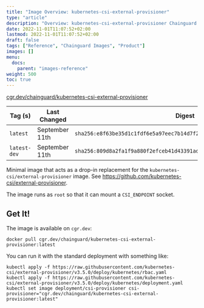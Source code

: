```yaml
---
title: "Image Overview: kubernetes-csi-external-provisioner"
type: "article"
description: "Overview: kubernetes-csi-external-provisioner Chainguard Image"
date: 2022-11-01T11:07:52+02:00
lastmod: 2022-11-01T11:07:52+02:00
draft: false
tags: ["Reference", "Chainguard Images", "Product"]
images: []
menu:
  docs:
    parent: "images-reference"
weight: 500
toc: true
---
```


[cgr.dev/chainguard/kubernetes-csi-external-provisioner](https://github.com/chainguard-images/images/tree/main/images/kubernetes-csi-external-provisioner)

| Tag (s)       | Last Changed   | Digest                                                                    |
|---------------|----------------|---------------------------------------------------------------------------|
|  `latest`     | September 11th | `sha256:e8f63be35d1c1fdf6e5a97eec7b14d7f29667135af43ce0020c294ba0c0edd56` |
|  `latest-dev` | September 11th | `sha256:809d8a2fa1f9a880f2efceb41d43391ad25860d38432d37b257ba922e32523b5` |



Minimal image that acts as a drop-in replacement for the `kubernetes-csi/external-provisioner` image.  See https://github.com/kubernetes-csi/external-provisioner.

The image runs as `root` so that it can mount a `CSI_ENDPOINT` socket.

## Get It!

The image is available on `cgr.dev`:

```
docker pull cgr.dev/chainguard/kubernetes-csi-external-provisioner:latest
```

You can run it with the standard deployment with something like:

```
kubectl apply -f https://raw.githubusercontent.com/kubernetes-csi/external-provisioner/v3.5.0/deploy/kubernetes/rbac.yaml
kubectl apply -f https://raw.githubusercontent.com/kubernetes-csi/external-provisioner/v3.5.0/deploy/kubernetes/deployment.yaml
kubectl set image deployment/csi-provisioner csi-provisioner="cgr.dev/chainguard/kubernetes-csi-external-provisioner:latest"
```

